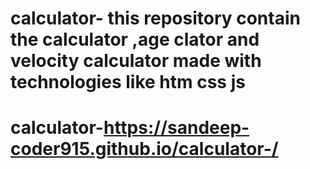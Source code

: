 ﻿# calculator- this repository contain the   calculator ,age clator and velocity calculator  made with technologies like htm css js 
# calculator-https://sandeep-coder915.github.io/calculator-/

